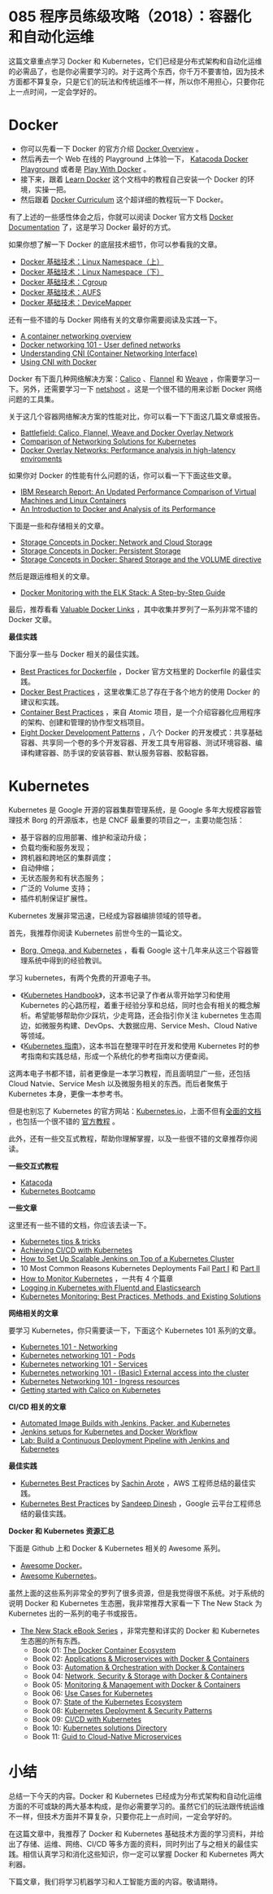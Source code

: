 # 085 程序员练级攻略（2018）：容器化和自动化运维

这篇文章重点学习 Docker 和
Kubernetes，它们已经是分布式架构和自动化运维的必需品了，也是你必需要学习的。对于这两个东西，你千万不要害怕，因为技术方面都不算复杂，只是它们的玩法和传统运维不一样，所以你不用担心，只要你花上一点时间，一定会学好的。

# Docker

-   你可以先看一下 Docker 的官方介绍 [Docker
    Overview](https://docs.docker.com/engine/docker-overview/) 。
-   然后再去一个 Web 在线的 Playground 上体验一下， [Katacoda Docker
    Playground](https://www.katacoda.com/courses/docker/playground)
    或者是 [Play With Docker](https://training.play-with-docker.com/) 。
-   接下来，跟着 [Learn Docker](https://github.com/dwyl/learn-docker)
    这个文档中的教程自己安装一个 Docker 的环境，实操一把。
-   然后跟着 [Docker Curriculum](https://docker-curriculum.com/)
    这个超详细的教程玩一下 Docker。

有了上述的一些感性体会之后，你就可以阅读 Docker 官方文档 [Docker
Documentation](https://docs.docker.com/) 了，这是学习 Docker
最好的方式。

如果你想了解一下 Docker 的底层技术细节，你可以参看我的文章。

-   [Docker 基础技术：Linux
    Namespace（上）](https://coolshell.cn/articles/17010.html)
-   [Docker 基础技术：Linux
    Namespace（下）](https://coolshell.cn/articles/17029.html)
-   [Docker 基础技术：Cgroup](https://coolshell.cn/articles/17049.html)
-   [Docker 基础技术：AUFS](https://coolshell.cn/articles/17061.html)
-   [Docker
    基础技术：DeviceMapper](https://coolshell.cn/articles/17200.html)

还有一些不错的与 Docker 网络有关的文章你需要阅读及实践一下。

-   [A container networking
    overview](https://jvns.ca/blog/2016/12/22/container-networking/)
-   [Docker networking 101 - User defined
    networks](http://www.dasblinkenlichten.com/docker-networking-101-user-defined-networks/)
-   [Understanding CNI (Container Networking
    Interface)](http://www.dasblinkenlichten.com/understanding-cni-container-networking-interface/)
-   [Using CNI with
    Docker](http://www.dasblinkenlichten.com/using-cni-docker/)

Docker
有下面几种网络解决方案：[Calico](https://www.projectcalico.org/getting-started/docker/)
、[Flannel](https://github.com/coreos/flannel/) 和
[Weave](https://github.com/weaveworks/weave)
，你需要学习一下。另外，还需要学习一下
[netshoot](https://github.com/nicolaka/netshoot)
。这是一个很不错的用来诊断 Docker 网络问题的工具集。

关于这几个容器网络解决方案的性能对比，你可以看一下下面这几篇文章或报告。

-   [Battlefield: Calico, Flannel, Weave and Docker Overlay
    Network](http://chunqi.li/2015/11/15/Battlefield-Calico-Flannel-Weave-and-Docker-Overlay-Network/)
-   [Comparison of Networking Solutions for
    Kubernetes](http://machinezone.github.io/research/networking-solutions-for-kubernetes/)
-   [Docker Overlay Networks: Performance analysis in high-latency
    enviroments](http://www.delaat.net/rp/2015-2016/p50/report.pdf)

如果你对 Docker 的性能有什么问题的话，你可以看一下下面这些文章。

-   [IBM Research Report: An Updated Performance Comparison of Virtual
    Machines and Linux
    Containers](https://domino.research.ibm.com/library/cyberdig.nsf/papers/0929052195DD819C85257D2300681E7B/$File/rc25482.pdf)
-   [An Introduction to Docker and Analysis of its
    Performance](http://paper.ijcsns.org/07_book/201703/20170327.pdf)

下面是一些和存储相关的文章。

-   [Storage Concepts in Docker: Network and Cloud
    Storage](http://cloud-mechanic.blogspot.de/2014/10/storage-concepts-in-docker-network-and.html)
-   [Storage Concepts in Docker: Persistent
    Storage](http://cloud-mechanic.blogspot.de/2014/10/storage-concepts-in-docker-persistent.html)
-   [Storage Concepts in Docker: Shared Storage and the VOLUME
    directive](http://cloud-mechanic.blogspot.de/2014/10/storage-concepts-in-docker.html)

然后是跟运维相关的文章。

-   [Docker Monitoring with the ELK Stack: A Step-by-Step
    Guide](https://logz.io/learn/docker-monitoring-elk-stack/)

最后，推荐看看 [Valuable Docker
Links](http://www.nkode.io/2014/08/24/valuable-docker-links.html)
，其中收集并罗列了一系列非常不错的 Docker 文章。

**最佳实践**

下面分享一些与 Docker 相关的最佳实践。

-   [Best Practices for
    Dockerfile](https://docs.docker.com/develop/develop-images/dockerfile_best-practices/)
    ，Docker 官方文档里的 Dockerfile 的最佳实践。
-   [Docker Best
    Practices](https://github.com/FuriKuri/docker-best-practices)
    ，这里收集汇总了存在于各个地方的使用 Docker 的建议和实践。
-   [Container Best
    Practices](http://docs.projectatomic.io/container-best-practices/)
    ，来自 Atomic
    项目，是一个介绍容器化应用程序的架构、创建和管理的协作型文档项目。
-   [Eight Docker Development
    Patterns](http://hokstad.com/docker/patterns) ，八个 Docker
    的开发模式：共享基础容器、共享同一个卷的多个开发容器、开发工具专用容器、测试环境容器、编译构建容器、防手误的安装容器、默认服务容器、胶黏容器。

# Kubernetes

Kubernetes 是 Google 开源的容器集群管理系统，是 Google
多年大规模容器管理技术 Borg 的开源版本，也是 CNCF
最重要的项目之一，主要功能包括：

-   基于容器的应用部署、维护和滚动升级；
-   负载均衡和服务发现；
-   跨机器和跨地区的集群调度；
-   自动伸缩；
-   无状态服务和有状态服务；
-   广泛的 Volume 支持；
-   插件机制保证扩展性。

Kubernetes 发展非常迅速，已经成为容器编排领域的领导者。

首先，我推荐你阅读 Kubernetes 前世今生的一篇论文。

-   [Borg, Omega, and
    Kubernetes](https://static.googleusercontent.com/media/research.google.com/zh-CN//pubs/archive/44843.pdf)
    ，看看 Google 这十几年来从这三个容器管理系统中得到的经验教训。

学习 kubernetes，有两个免费的开源电子书。

-   《[Kubernetes
    Handbook](https://jimmysong.io/kubernetes-handbook/)》，这本书记录了作者从零开始学习和使用
    Kubernetes
    的心路历程，着重于经验分享和总结，同时也会有相关的概念解析。希望能够帮助你少踩坑，少走弯路，还会指引你关注
    kubernetes 生态周边，如微服务构建、DevOps、大数据应用、Service
    Mesh、Cloud Native 等领域。
-   《[Kubernetes
    指南](https://kubernetes.feisky.xyz/zh/)》，这本书旨在整理平时在开发和使用
    Kubernetes
    时的参考指南和实践总结，形成一个系统化的参考指南以方便查阅。

这两本电子书都不错，前者更像是一本学习教程，而且面明显广一些，还包括
Cloud Natvie、Service Mesh 以及微服务相关的东西。而后者聚焦于 Kubernetes
本身，更像一本参考书。

但是也别忘了 Kubernetes
的官方网站：[Kubernetes.io](https://kubernetes.io/)，上面不但有[全面的文档](https://kubernetes.io/docs/home/)
，也包括一个很不错的
[官方教程](https://kubernetes.io/docs/tutorials/kubernetes-basics/) 。

此外，还有一些交互式教程，帮助你理解掌握，以及一些很不错的文章推荐你阅读。

**一些交互式教程**

-   [Katacoda](https://www.katacoda.com/courses/kubernetes)
-   [Kubernetes
    Bootcamp](https://kubernetesbootcamp.github.io/kubernetes-bootcamp/)

**一些文章**

这里还有一些不错的文档，你应该去读一下。

-   [Kubernetes tips &
    tricks](https://opsnotice.xyz/kubernetes-tips-tricks/)
-   [Achieving CI/CD with
    Kubernetes](http://theremotelab.com/blog/achieving-ci-cd-with-k8s/)
-   [How to Set Up Scalable Jenkins on Top of a Kubernetes
    Cluster](https://dzone.com/articles/how-to-setup-scalable-jenkins-on-top-of-a-kubernet)
-   10 Most Common Reasons Kubernetes Deployments Fail [Part
    I](https://kukulinski.com/10-most-common-reasons-kubernetes-deployments-fail-part-1/)
    和 [Part
    II](https://kukulinski.com/10-most-common-reasons-kubernetes-deployments-fail-part-2/)
-   [How to Monitor
    Kubernetes](http://sysdig.com/blog/monitoring-kubernetes-with-sysdig-cloud/)
    ，一共有 4 个篇章
-   [Logging in Kubernetes with Fluentd and
    Elasticsearch](http://www.dasblinkenlichten.com/logging-in-kubernetes-with-fluentd-and-elasticsearch/)
-   [Kubernetes Monitoring: Best Practices, Methods, and Existing
    Solutions](https://dzone.com/articles/kubernetes-monitoring-best-practices-methods-and-e)

**网络相关的文章**

要学习 Kubernetes，你只需要读一下，下面这个 Kubernetes 101 系列的文章。

-   [Kubernetes 101 -
    Networking](http://www.dasblinkenlichten.com/kubernetes-101-networking/)
-   [Kubernetes networking 101 -
    Pods](http://www.dasblinkenlichten.com/kubernetes-networking-101-pods/)
-   [Kubernetes networking 101 -
    Services](http://www.dasblinkenlichten.com/kubernetes-networking-101-services/)
-   [Kubernetes networking 101 - (Basic) External access into the
    cluster](http://www.dasblinkenlichten.com/kubernetes-networking-101-basic-external-access-into-the-cluster/)
-   [Kubernetes Networking 101 - Ingress
    resources](http://www.dasblinkenlichten.com/kubernetes-networking-101-ingress-resources/)
-   [Getting started with Calico on
    Kubernetes](http://www.dasblinkenlichten.com/getting-started-with-calico-on-kubernetes/)

**CI/CD 相关的文章**

-   [Automated Image Builds with Jenkins, Packer, and
    Kubernetes](https://cloud.google.com/solutions/automated-build-images-with-jenkins-kubernetes#kubernetes_architecture)
-   [Jenkins setups for Kubernetes and Docker
    Workflow](http://iocanel.blogspot.in/2015/09/jenkins-setups-for-kubernetes-and.html)
-   [Lab: Build a Continuous Deployment Pipeline with Jenkins and
    Kubernetes](https://github.com/GoogleCloudPlatform/continuous-deployment-on-kubernetes)

**最佳实践**

-   [Kubernetes Best
    Practices](https://medium.com/@sachin.arote1/kubernetes-best-practices-9b1435a4cb53)
    by [Sachin
    Arote](https://medium.com/@sachin.arote1?source=post_header_lockup)
    ，AWS 工程师总结的最佳实践。
-   [Kubernetes Best
    Practices](https://speakerdeck.com/thesandlord/kubernetes-best-practices)
    by [Sandeep Dinesh](https://github.com/thesandlord) ，Google
    云平台工程师总结的最佳实践。

**Docker 和 Kubernetes 资源汇总**

下面是 Github 上和 Docker & Kubernetes 相关的 Awesome 系列。

-   [Awesome Docker](https://github.com/veggiemonk/awesome-docker)。
-   [Awesome
    Kubernetes](https://github.com/ramitsurana/awesome-kubernetes)。

虽然上面的这些系列非常全的罗列了很多资源，但是我觉得很不系统。对于系统的说明
Docker 和 Kubernetes 生态圈，我非常推荐大家看一下 The New Stack 为
Kubernetes 出的一系列的电子书或报告。

-   [The New Stack eBook Series](http://thenewstack.io/ebookseries/)
    ，非常完整和详实的 Docker 和 Kubernetes 生态圈的所有东西。
    -   Book 01: [The Docker Container
        Ecosystem](https://thenewstack.io/ebooks/docker-and-containers/the-docker-container-ecosystem/)
    -   Book 02: [Applications & Microservices with Docker &
        Containers](https://thenewstack.io/ebooks/docker-and-containers/applications-microservices-docker-containers/)
    -   Book 03: [Automation & Orchestration with Docker &
        Containers](https://thenewstack.io/ebooks/docker-and-containers/automation-orchestration-docker-containers/)
    -   Book 04: [Network, Security & Storage with Docker &
        Containers](https://thenewstack.io/ebooks/docker-and-containers/networking-security-storage-docker-containers/)
    -   Book 05: [Monitoring & Management with Docker &
        Containers](https://thenewstack.io/ebooks/docker-and-containers/monitoring-management-docker-containers/)
    -   Book 06: [Use Cases for
        Kubernetes](https://thenewstack.io/ebooks/use-cases/use-cases-for-kubernetes/)
    -   Book 07: [State of the Kubernetes
        Ecosystem](https://thenewstack.io/ebooks/kubernetes/state-of-kubernetes-ecosystem/)
    -   Book 08: [Kubernetes Deployment & Security
        Patterns](https://thenewstack.io/ebooks/kubernetes/kubernetes-deployment-and-security-patterns/)
    -   Book 09: [CI/CD with
        Kubernetes](https://thenewstack.io/ebooks/kubernetes/ci-cd-with-kubernetes/)
    -   Book 10: [Kubernetes solutions
        Directory](https://thenewstack.io/ebooks/kubernetes/kubernetes-solutions-directory/)
    -   Book 11: [Guid to Cloud-Native
        Microservices](https://thenewstack.io/ebooks/microservices/cloud-native-microservices-2018/)

# 小结

总结一下今天的内容。Docker 和 Kubernetes
已经成为分布式架构和自动化运维方面的不可或缺的两大基本构成，是你必需要学习的。虽然它们的玩法跟传统运维不一样，但技术方面并不算复杂，只要你花上一点时间，一定会学好的。

在这篇文章中，我推荐了 Docker 和 Kubernetes
基础技术方面的学习资料，并给出了存储、运维、网络、CI/CD
等多方面的资料，同时列出了与之相关的最佳实践。相信认真学习和消化这些知识，你一定可以掌握
Docker 和 Kubernetes 两大利器。

下篇文章，我们将学习机器学习和人工智能方面的内容。敬请期待。
